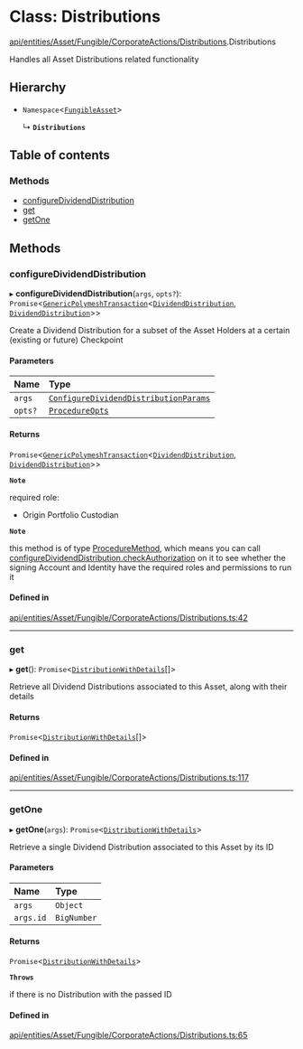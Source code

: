 # Class: Distributions

[api/entities/Asset/Fungible/CorporateActions/Distributions](../wiki/api.entities.Asset.Fungible.CorporateActions.Distributions).Distributions

Handles all Asset Distributions related functionality

## Hierarchy

- `Namespace`\<[`FungibleAsset`](../wiki/api.entities.Asset.Fungible.FungibleAsset)\>

  ↳ **`Distributions`**

## Table of contents

### Methods

- [configureDividendDistribution](../wiki/api.entities.Asset.Fungible.CorporateActions.Distributions.Distributions#configuredividenddistribution)
- [get](../wiki/api.entities.Asset.Fungible.CorporateActions.Distributions.Distributions#get)
- [getOne](../wiki/api.entities.Asset.Fungible.CorporateActions.Distributions.Distributions#getone)

## Methods

### configureDividendDistribution

▸ **configureDividendDistribution**(`args`, `opts?`): `Promise`\<[`GenericPolymeshTransaction`](../wiki/api.procedures.types#genericpolymeshtransaction)\<[`DividendDistribution`](../wiki/api.entities.DividendDistribution.DividendDistribution), [`DividendDistribution`](../wiki/api.entities.DividendDistribution.DividendDistribution)\>\>

Create a Dividend Distribution for a subset of the Asset Holders at a certain (existing or future) Checkpoint

#### Parameters

| Name | Type |
| :------ | :------ |
| `args` | [`ConfigureDividendDistributionParams`](../wiki/api.procedures.types.ConfigureDividendDistributionParams) |
| `opts?` | [`ProcedureOpts`](../wiki/api.procedures.types.ProcedureOpts) |

#### Returns

`Promise`\<[`GenericPolymeshTransaction`](../wiki/api.procedures.types#genericpolymeshtransaction)\<[`DividendDistribution`](../wiki/api.entities.DividendDistribution.DividendDistribution), [`DividendDistribution`](../wiki/api.entities.DividendDistribution.DividendDistribution)\>\>

**`Note`**

required role:
  - Origin Portfolio Custodian

**`Note`**

this method is of type [ProcedureMethod](../wiki/api.procedures.types.ProcedureMethod), which means you can call [configureDividendDistribution.checkAuthorization](../wiki/api.procedures.types.ProcedureMethod#checkauthorization)
  on it to see whether the signing Account and Identity have the required roles and permissions to run it

#### Defined in

[api/entities/Asset/Fungible/CorporateActions/Distributions.ts:42](https://github.com/PolymeshAssociation/polymesh-sdk/blob/fe2e6dd1/src/api/entities/Asset/Fungible/CorporateActions/Distributions.ts#L42)

___

### get

▸ **get**(): `Promise`\<[`DistributionWithDetails`](../wiki/api.entities.types.DistributionWithDetails)[]\>

Retrieve all Dividend Distributions associated to this Asset, along with their details

#### Returns

`Promise`\<[`DistributionWithDetails`](../wiki/api.entities.types.DistributionWithDetails)[]\>

#### Defined in

[api/entities/Asset/Fungible/CorporateActions/Distributions.ts:117](https://github.com/PolymeshAssociation/polymesh-sdk/blob/fe2e6dd1/src/api/entities/Asset/Fungible/CorporateActions/Distributions.ts#L117)

___

### getOne

▸ **getOne**(`args`): `Promise`\<[`DistributionWithDetails`](../wiki/api.entities.types.DistributionWithDetails)\>

Retrieve a single Dividend Distribution associated to this Asset by its ID

#### Parameters

| Name | Type |
| :------ | :------ |
| `args` | `Object` |
| `args.id` | `BigNumber` |

#### Returns

`Promise`\<[`DistributionWithDetails`](../wiki/api.entities.types.DistributionWithDetails)\>

**`Throws`**

if there is no Distribution with the passed ID

#### Defined in

[api/entities/Asset/Fungible/CorporateActions/Distributions.ts:65](https://github.com/PolymeshAssociation/polymesh-sdk/blob/fe2e6dd1/src/api/entities/Asset/Fungible/CorporateActions/Distributions.ts#L65)
